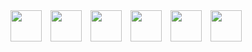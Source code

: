 <div display="inline">
  <img width="50" src="https://cdn.jsdelivr.net/gh/devicons/devicon@latest/icons/php/php-original.svg" style="display: inline; margin-right: 10px;" />
  <img width="50" src="https://cdn.jsdelivr.net/gh/devicons/devicon@latest/icons/cakephp/cakephp-original.svg" style="display: inline; margin-right: 10px;" />
  <img width="50" src="https://cdn.jsdelivr.net/gh/devicons/devicon@latest/icons/laravel/laravel-original.svg" style="display: inline; margin-right: 10px;" />
  <img width="50" src="https://cdn.jsdelivr.net/gh/devicons/devicon@latest/icons/html5/html5-original.svg" style="display: inline; margin-right: 10px;" />
  <img width="50" src="https://cdn.jsdelivr.net/gh/devicons/devicon@latest/icons/javascript/javascript-plain.svg" style="display: inline; margin-right: 10px;" />
  <img width="50" src="https://cdn.jsdelivr.net/gh/devicons/devicon@latest/icons/mysql/mysql-original-wordmark.svg" style="display: inline; margin-right: 10px;" />
</div>
